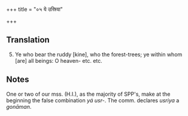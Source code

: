 +++
title = "०५ ये उस्रिया"

+++
## Translation
5. Ye who bear the ruddy \[kine\], who the forest-trees; ye within whom  
\[are\] all beings: O heaven- etc. etc.

## Notes
One or two of our mss. (H.I.), as the majority of SPP's, make at the  
beginning the false combination *yá usr-*. The comm. declares *usriya* a  
*gonāman*.

